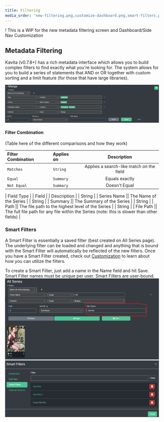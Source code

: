 ```yaml
---
title: Filtering
media_order: 'new-filtering.png,customize-dashboard.png,smart-filters.png'
---
```


! This is a WIP for the new metadata filtering screen and Dashboard/Side Nav Customization

## Metadata Filtering
Kavita (v0.7.8+) has a rich metadata interface which allows you to build complex filters to find exactly what you're looking for. The system allows for you to build a series of statements that AND or OR together with custom sorting and a limit feature (for those that have large libraries). 

![new-filtering](new-filtering.png "new-filtering")

#### Filter Combination
(Table here of the different comparisons and how they work)

| Filter Combination           |   | Applies on           |  |           Description            |
|:-------------------|:---:|:-----------------------|:---:|:------------------------------------------:|
| `Matches`      |    | `String`              |   |                  Applies a search-like match on the field                   |
| `Equal`      |   | `Summary`              |   |                  Equals exactly                  |
| `Not Equal`      |    | `Summary`              |    |                  Doesn't Equal                  |

| Field Type           |   | Field           |  |           Description            |
| String 				  |   | Series Name || The Name of the Series | 
| String 				  |   | Summary || The Summary of the Series | 
| String 				  |   | Path || The file path to the highest level of the Series | 
| String 				  |   | File Path || The full file path for any file within the Series (note: this is slower than other fields) | 

### Smart Filters
A Smart Filter is essentially a saved filter (best created on All Series page). The underlying filter can be loaded and changed and anything that is bound with the Smart Filter will automatically be reflected of the new filters. Once you have a Smart Filter created, check out [Customization](https://wiki.kavitareader.com/en/guides/customization) to learn about how you can utilize the filters.

To create a Smart Filter, just add a name in the Name field and hit Save. Smart Filter names must be unique per user. Smart Filters are user-bound. 
![create_smart_filter](create_smart_filter.png "create_smart_filter")
![smart%20filter%20list](smart%20filter%20list.png "smart%20filter%20list")